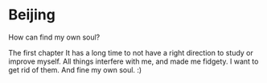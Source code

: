 # Beijing
How can find my own soul?

The first chapter
It has a long time to not have a right direction to study or improve myself.
All things interfere with me, and made me fidgety. I want to get rid of them.
And fine my own soul. :)
